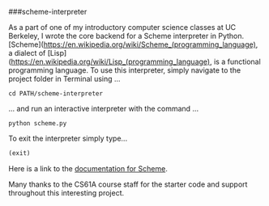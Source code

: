 ###scheme-interpreter

As a part of one of my introductory computer science classes at UC Berkeley, I wrote the core backend for a Scheme interpreter in Python. [Scheme](https://en.wikipedia.org/wiki/Scheme_(programming_language), a dialect of [Lisp](https://en.wikipedia.org/wiki/Lisp_(programming_language), is a functional programming language. 
To use this interpreter, simply navigate to the project folder in Terminal using ...
```
cd PATH/scheme-interpreter
```
... and run an interactive interpreter with the command ...
```
python scheme.py
```

To exit the interpreter simply type...
```scheme
(exit)
```
Here is a link to the [documentation for Scheme](https://cs61a.org/articles/scheme-spec.html).

Many thanks to the CS61A course staff for the starter code and support throughout this interesting project.
